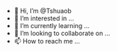 - 👋 Hi, I’m @Tshuaob
- 👀 I’m interested in ...
- 🌱 I’m currently learning ...
- 💞️ I’m looking to collaborate on ...
- 📫 How to reach me ...

<!---
Tshuaob/Tshuaob is a ✨ special ✨ repository because its `README.md` (this file) appears on your GitHub profile.
You can click the Preview link to take a look at your changes.
--->
